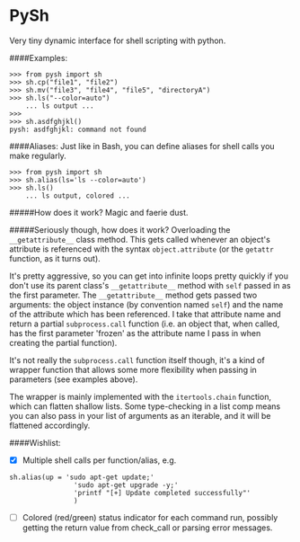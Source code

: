 PySh
====

Very tiny dynamic interface for shell scripting with python.

####Examples:
```
>>> from pysh import sh
>>> sh.cp("file1", "file2")
>>> sh.mv("file3", "file4", "file5", "directoryA")
>>> sh.ls("--color=auto")
    ... ls output ...
>>>
>>> sh.asdfghjkl()
pysh: asdfghjkl: command not found
```

####Aliases:
Just like in Bash, you can define aliases for shell calls you make regularly.
```
>>> from pysh import sh
>>> sh.alias(ls='ls --color=auto')
>>> sh.ls()
    ... ls output, colored ...
```

#####How does it work?
Magic and faerie dust.

#####Seriously though, how does it work?
Overloading the `__getattribute__` class method. This gets called whenever an  object's attribute is referenced with the syntax `object.attribute` (or the `getattr` function, as it turns out).

It's pretty aggressive, so you can get into infinite loops pretty quickly if you don't use its parent class's `__getattribute__` method with `self` passed in as the first parameter. The `__getattribute__` method gets passed two arguments: the object instance (by convention named `self`) and the name of the attribute which has been referenced. I take that attribute name and return a partial `subprocess.call` function (i.e. an object that, when called, has the first parameter 'frozen' as the attribute name I pass in when creating the partial function).

It's not really the `subprocess.call` function itself though, it's a kind of wrapper function that allows some more flexibility when passing in parameters (see examples above).

The wrapper is mainly implemented with the `itertools.chain` function, which can flatten shallow lists. Some type-checking in a list comp means you can also pass in your list of arguments as an iterable, and it will be flattened accordingly.

####Wishlist:
- [x] Multiple shell calls per function/alias, e.g.
```
sh.alias(up = 'sudo apt-get update;'
                'sudo apt-get upgrade -y;'
                'printf "[+] Update completed successfully"'
                )
```
- [ ] Colored (red/green) status indicator for each command run, possibly getting the return value from check_call or parsing error messages.
